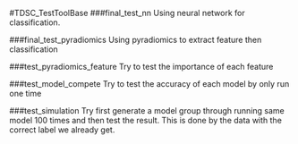 #TDSC_TestToolBase
###final_test_nn
Using neural network for classification.

###final_test_pyradiomics
Using pyradiomics to extract feature then classification

###test_pyradiomics_feature
Try to test the importance of each feature

###test_model_compete
Try to test the accuracy of each model by only run one time

###test_simulation
Try first generate a model group through running same model 100 times
and then test the result. This is done by the data with the correct
label we already get.
